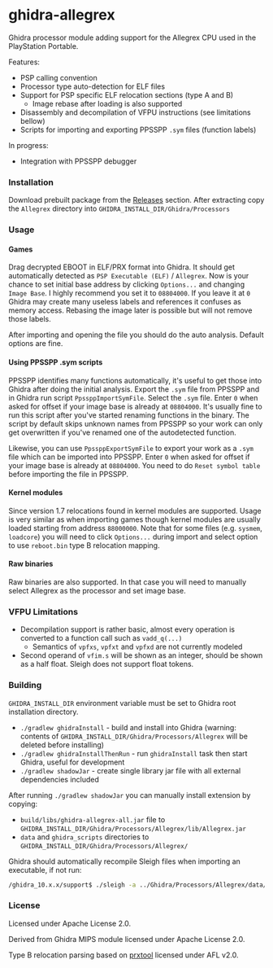 ghidra-allegrex
===============

Ghidra processor module adding support for the Allegrex CPU used in the PlayStation Portable.

Features:
- PSP calling convention
- Processor type auto-detection for ELF files
- Support for PSP specific ELF relocation sections (type A and B)
  - Image rebase after loading is also supported
- Disassembly and decompilation of VFPU instructions (see limitations bellow)
- Scripts for importing and exporting PPSSPP `.sym` files (function labels)

In progress:
- Integration with PPSSPP debugger

### Installation

Download prebuilt package from the [Releases](https://github.com/kotcrab/ghidra-allegrex/releases) section.
After extracting copy the `Allegrex` directory into `GHIDRA_INSTALL_DIR/Ghidra/Processors`

### Usage

#### Games

Drag decrypted EBOOT in ELF/PRX format into Ghidra. It should get automatically detected
as `PSP Executable (ELF)` / `Allegrex`. Now is your chance to set initial base address by
clicking `Options...` and changing `Image Base`. I highly recommend you set it to `08804000`.
If you leave it at `0` Ghidra may create many useless labels and references it confuses
as memory access. Rebasing the image later is possible but will not remove those labels.

After importing and opening the file you should do the auto analysis. Default options are fine.

#### Using PPSSPP .sym scripts

PPSSPP identifies many functions automatically, it's useful to get those into Ghidra
after doing the initial analysis. Export the `.sym` file from PPSSPP and in Ghidra run script
`PpssppImportSymFile`. Select the `.sym` file. Enter `0` when asked for offset if your image base is already
at `08804000`.
It's usually fine to run this script after you've started renaming functions in the binary. The script by
default skips unknown names from PPSSPP so your work can only get overwritten if you've renamed
one of the autodetected function.

Likewise, you can use `PpssppExportSymFile` to export your work as a `.sym` file which can be imported
into PPSSPP. Enter `0` when asked for offset if your image base is already  at `08804000`.
You need to do `Reset symbol table` before importing the file in PPSSPP.

#### Kernel modules

Since version 1.7 relocations found in kernel modules are supported. Usage is very similar as when
importing games though kernel modules are usually loaded starting from address `88000000`. Note that
for some files (e.g. `sysmem`, `loadcore`) you will need to click `Options...` during import and
select option to use `reboot.bin` type B relocation mapping.

#### Raw binaries

Raw binaries are also supported. In that case you will need to manually select Allegrex as the processor
and set image base.

### VFPU Limitations

- Decompilation support is rather basic, almost every operation is converted to a function call such as `vadd_q(...)`  
  - Semantics of `vpfxs`, `vpfxt` and `vpfxd` are not currently modeled
- Second operand of `vfim.s` will be shown as an integer, should be shown as a half float. Sleigh does not support float tokens.

### Building

`GHIDRA_INSTALL_DIR` environment variable must be set to Ghidra root installation directory.

- `./gradlew ghidraInstall` - build and install into Ghidra (warning: contents of `GHIDRA_INSTALL_DIR/Ghidra/Processors/Allegrex` will be deleted before installing)
- `./gradlew ghidraInstallThenRun` - run `ghidraInstall` task then start Ghidra, useful for development
- `./gradlew shadowJar` - create single library jar file with all external dependencies included

After running `./gradlew shadowJar` you can manually install extension by copying:
 - `build/libs/ghidra-allegrex-all.jar` file to `GHIDRA_INSTALL_DIR/Ghidra/Processors/Allegrex/lib/Allegrex.jar`
 - `data` and `ghidra_scripts` directories to `GHIDRA_INSTALL_DIR/Ghidra/Processors/Allegrex/`

Ghidra should automatically recompile Sleigh files when importing an executable, if not run:
```bash
/ghidra_10.x.x/support$ ./sleigh -a ../Ghidra/Processors/Allegrex/data/languages/
```

### License

Licensed under Apache License 2.0.

Derived from Ghidra MIPS module licensed under Apache License 2.0.

Type B relocation parsing based on [prxtool](https://github.com/pspdev/prxtool) licensed under AFL v2.0.
